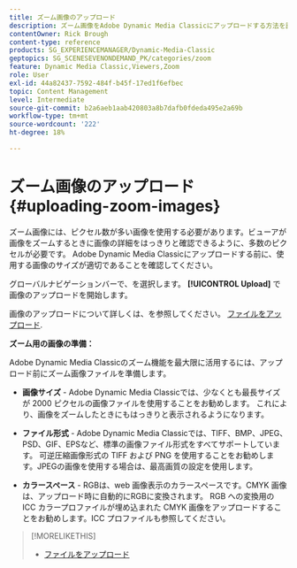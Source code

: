 ```yaml
---
title: ズーム画像のアップロード
description: ズーム画像をAdobe Dynamic Media Classicにアップロードする方法を説明します。
contentOwner: Rick Brough
content-type: reference
products: SG_EXPERIENCEMANAGER/Dynamic-Media-Classic
geptopics: SG_SCENESEVENONDEMAND_PK/categories/zoom
feature: Dynamic Media Classic,Viewers,Zoom
role: User
exl-id: 44a82437-7592-484f-b45f-17ed1f6efbec
topic: Content Management
level: Intermediate
source-git-commit: b2a6aeb1aab420803a8b7dafb0fdeda495e2a69b
workflow-type: tm+mt
source-wordcount: '222'
ht-degree: 18%

---
```


# ズーム画像のアップロード{#uploading-zoom-images}

ズーム画像には、ピクセル数が多い画像を使用する必要があります。ビューアが画像をズームするときに画像の詳細をはっきりと確認できるように、多数のピクセルが必要です。 Adobe Dynamic Media Classicにアップロードする前に、使用する画像のサイズが適切であることを確認してください。

グローバルナビゲーションバーで、を選択します。 **[!UICONTROL Upload]** で画像のアップロードを開始します。

画像のアップロードについて詳しくは、を参照してください。 [ファイルをアップロード](uploading-files.md#uploading_files).

**ズーム用の画像の準備：**

Adobe Dynamic Media Classicのズーム機能を最大限に活用するには、アップロード前にズーム画像ファイルを準備します。

* **画像サイズ** - Adobe Dynamic Media Classicでは、少なくとも最長サイズが 2000 ピクセルの画像ファイルを使用することをお勧めします。 これにより、画像をズームしたときにもはっきりと表示されるようになります。

* **ファイル形式** - Adobe Dynamic Media Classicでは、TIFF、BMP、JPEG、PSD、GIF、EPSなど、標準の画像ファイル形式をすべてサポートしています。 可逆圧縮画像形式の TIFF および PNG を使用することをお勧めします。JPEGの画像を使用する場合は、最高画質の設定を使用します。

* **カラースペース** - RGBは、web 画像表示のカラースペースです。CMYK 画像は、アップロード時に自動的にRGBに変換されます。 RGB への変換用の ICC カラープロファイルが埋め込まれた CMYK 画像をアップロードすることをお勧めします。ICC プロファイルも参照してください。

>[!MORELIKETHIS]
>
>* [ファイルをアップロード](uploading-files.md#uploading_files)
